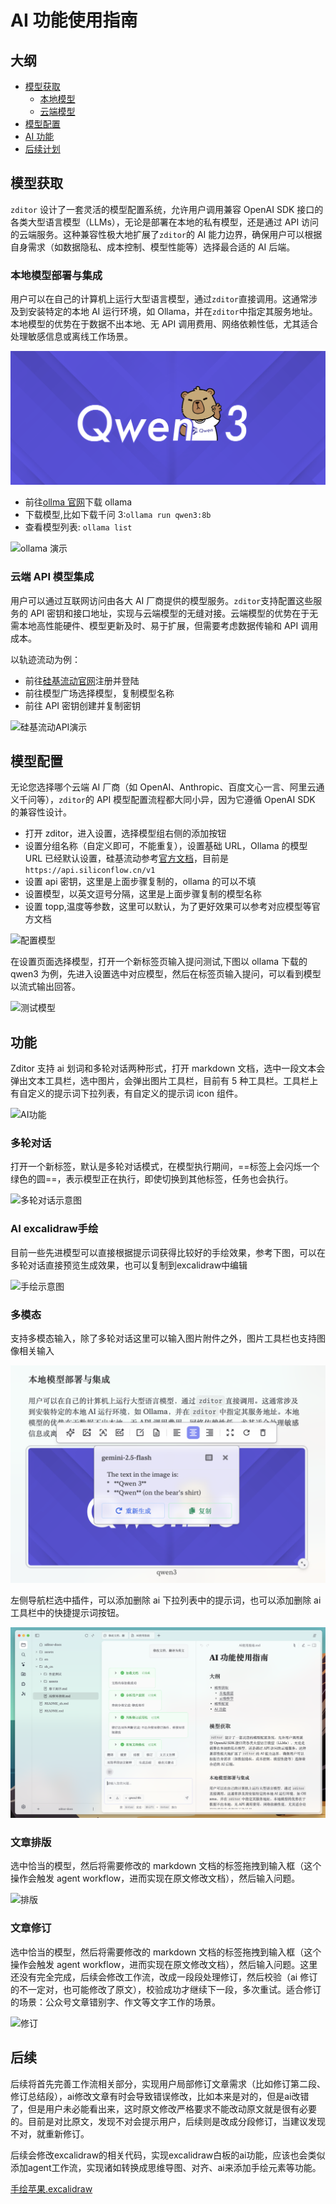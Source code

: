 # AI 功能使用指南

## 大纲

- [模型获取](#模型获取)
  - [本地模型](#本地模型部署与集成)
  - [云端模型](#云端-api-模型集成)
- [模型配置](#模型配置)
- [AI 功能](#功能)
- [后续计划](#后续)

## 模型获取

`zditor` 设计了一套灵活的模型配置系统，允许用户调用兼容 OpenAI SDK 接口的各类大型语言模型（LLMs），无论是部署在本地的私有模型，还是通过 API 访问的云端服务。这种兼容性极大地扩展了`zditor`的 AI 能力边界，确保用户可以根据自身需求（如数据隐私、成本控制、模型性能等）选择最合适的 AI 后端。

### 本地模型部署与集成

用户可以在自己的计算机上运行大型语言模型，通过`zditor`直接调用。这通常涉及到安装特定的本地 AI 运行环境，如 Ollama，并在`zditor`中指定其服务地址。本地模型的优势在于数据不出本地、无 API 调用费用、网络依赖性低，尤其适合处理敏感信息或离线工作场景。

![qwen3](../assets/qwen.png)

- 前往[ollma 官网](https://www.ollama.com/)下载 ollama
- 下载模型,比如下载千问 3:`ollama run qwen3:8b`
- 查看模型列表: `ollama list`

![ollama 演示](../assets/ollama.gif)

### 云端 API 模型集成

用户可以通过互联网访问由各大 AI 厂商提供的模型服务。`zditor`支持配置这些服务的 API 密钥和接口地址，实现与云端模型的无缝对接。云端模型的优势在于无需本地高性能硬件、模型更新及时、易于扩展，但需要考虑数据传输和 API 调用成本。

以轨迹流动为例：

- 前往[硅基流动官网](https://cloud.siliconflow.cn/)注册并登陆
- 前往模型广场选择模型，复制模型名称
- 前往 API 密钥创建并复制密钥

![硅基流动API演示](../assets/siliconflow.gif)

## 模型配置

无论您选择哪个云端 AI 厂商（如 OpenAI、Anthropic、百度文心一言、阿里云通义千问等），`zditor`的 API 模型配置流程都大同小异，因为它遵循 OpenAI SDK 的兼容性设计。

- 打开 zditor，进入设置，选择模型组右侧的添加按钮
- 设置分组名称（自定义即可，不能重复），设置基础 URL，Ollama 的模型 URL 已经默认设置，硅基流动参考[官方文档](https://docs.siliconflow.cn/cn/faqs/stream-mode)，目前是`https://api.siliconflow.cn/v1`
- 设置 api 密钥，这里是上面步骤复制的，ollama 的可以不填
- 设置模型，以英文逗号分隔，这里是上面步骤复制的模型名称
- 设置 topp,温度等参数，这里可以默认，为了更好效果可以参考对应模型等官方文档

![配置模型](../assets/config_model.gif)

在设置页面选择模型，打开一个新标签页输入提问测试,下图以 ollama 下载的 qwen3 为例，先进入设置选中对应模型，然后在标签页输入提问，可以看到模型以流式输出回答。

![测试模型](../assets/model_test.gif)

## 功能

Zditor 支持 ai 划词和多轮对话两种形式，打开 markdown 文档，选中一段文本会弹出文本工具栏，选中图片，会弹出图片工具栏，目前有 5 种工具栏。工具栏上有自定义的提示词下拉列表，有自定义的提示词 icon 组件。

![AI功能](../assets/ai_tool.gif)

### 多轮对话

打开一个新标签，默认是多轮对话模式，在模型执行期间，==标签上会闪烁一个绿色的圆==，表示模型正在执行，即使切换到其他标签，任务也会执行。

![多轮对话示意图](assets/多轮对话.gif)

### AI excalidraw手绘

目前一些先进模型可以直接根据提示词获得比较好的手绘效果，参考下图，可以在多轮对话直接预览生成效果，也可以复制到excalidraw中编辑

![手绘示意图](assets/excalidraw.gif)


### 多模态

支持多模态输入，除了多轮对话这里可以输入图片附件之外，图片工具栏也支持图像相关输入

![多模态图片输入问答示意图](assets/截屏2025-07-13_14.37.22.png)

左侧导航栏选中插件，可以添加删除 ai 下拉列表中的提示词，也可以添加删除 ai 工具栏中的快捷提示词按钮。

![Agent修改文档](assets/截屏2025-07-13_11.42.09.png)

### 文章排版

选中恰当的模型，然后将需要修改的 markdown 文档的标签拖拽到输入框（这个操作会触发 agent workflow，进而实现在原文修改文档），然后输入问题。

![排版](../assets/排版.gif)

### 文章修订

选中恰当的模型，然后将需要修改的 markdown 文档的标签拖拽到输入框（这个操作会触发 agent workflow，进而实现在原文修改文档），然后输入问题。这里还没有完全完成，后续会修改工作流，改成一段段处理修订，然后校验（ai 修订的不一定对，也可能修改了原文），校验成功才继续下一段，多次重试。适合修订的场景：公众号文章错别字、作文等文字工作的场景。

![修订](../assets/修订.gif)

## 后续

后续将首先完善工作流相关部分，实现用户局部修订文章需求（比如修订第二段、修订总结段），ai修改文章有时会导致错误修改，比如本来是对的，但是ai改错了，但是用户未必能看出来，这时原文修改严格要求不能改动原文就是很有必要的。目前是对比原文，发现不对会提示用户，后续则是改成分段修订，当建议发现不对，就重新修订。

后续会修改excalidraw的相关代码，实现excalidraw白板的ai功能，应该也会类似添加agent工作流，实现诸如转换成思维导图、对齐、ai来添加手绘元素等功能。

[手绘苹果.excalidraw](assets/手绘苹果.excalidraw)


